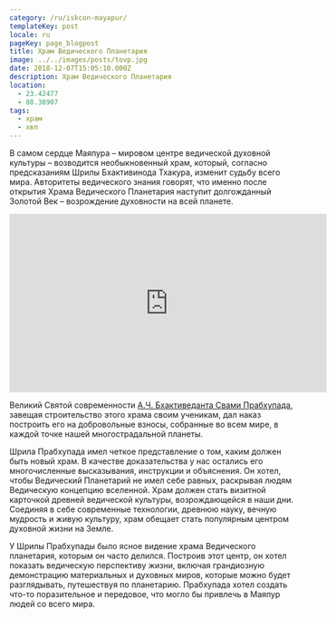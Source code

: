 ```yaml
---
category: /ru/iskcon-mayapur/
templateKey: post
locale: ru
pageKey: page_blogpost
title: Храм Ведического Планетария
image: ../../images/posts/tovp.jpg
date: 2018-12-07T15:05:10.000Z
description: Храм Ведического Планетария
location:
  - 23.42477
  - 88.38907
tags:
  - храм
  - хвп
---
```


В cамом сердце Маяпура – мировом центре ведической духовной культуры – возводится  необыкновенный храм, который, согласно предсказаниям Шрилы Бхактивинода Тхакура, изменит судьбу всего мира. Авторитеты ведического знания говорят, что именно после открытия Храма Ведического Планетария наступит долгожданный Золотой Век – возрождение духовности на всей планете.

<iframe src="https://www.facebook.com/plugins/video.php?href=https%3A%2F%2Fwww.facebook.com%2Fmayapur.live%2Fvideos%2F2443954435866773%2F&show_text=0&width=560&mute=0&t=8" width="560" height="315" style="border:none;overflow:hidden" scrolling="no" frameborder="0" allowTransparency="true" allowFullScreen="true"></iframe>

Великий Святой современности [А.Ч. Бхактиведанта Свами Прабхупада](/ru/srila-prabhupada),  завещая строительство этого храма своим ученикам, дал наказ построить его на добровольные взносы, собранные во всем мире, в каждой точке нашей многострадальной планеты.

Шрила Прабхупада имел четкое представление о том, каким должен быть новый храм. В качестве доказательства у нас остались его многочисленные высказывания, инструкции и объяснения. Он хотел, чтобы Ведический Планетарий не имел себе равных, раскрывая людям Ведическую концепцию вселенной. Храм должен стать визитной карточкой древней ведической культуры, возрождающейся в наши дни.
Соединяя в себе современные технологии, древнюю науку, вечную мудрость и живую культуру, храм обещает стать популярным центром духовной жизни на Земле.

У Шрилы Прабхупады было ясное видение храма Ведического планетария, которым он часто делился. Построив этот центр, он хотел показать ведическую перспективу жизни, включая грандиозную демонстрацию материальных и духовных миров, которые можно будет разглядывать, путешествуя по планетарию. Прабхупада хотел создать что-то поразительное и передовое, что могло бы привлечь в Маяпур людей со всего мира.
